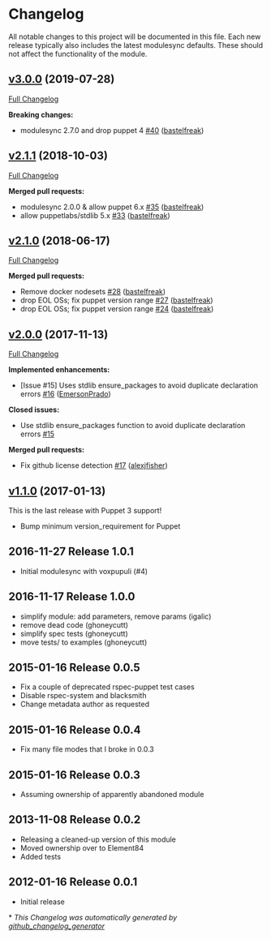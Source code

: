 # Changelog

All notable changes to this project will be documented in this file.
Each new release typically also includes the latest modulesync defaults.
These should not affect the functionality of the module.

## [v3.0.0](https://github.com/voxpupuli/puppet-make/tree/v3.0.0) (2019-07-28)

[Full Changelog](https://github.com/voxpupuli/puppet-make/compare/v2.1.1...v3.0.0)

**Breaking changes:**

- modulesync 2.7.0 and drop puppet 4 [\#40](https://github.com/voxpupuli/puppet-make/pull/40) ([bastelfreak](https://github.com/bastelfreak))

## [v2.1.1](https://github.com/voxpupuli/puppet-make/tree/v2.1.1) (2018-10-03)

[Full Changelog](https://github.com/voxpupuli/puppet-make/compare/v2.1.0...v2.1.1)

**Merged pull requests:**

- modulesync 2.0.0 & allow puppet 6.x [\#35](https://github.com/voxpupuli/puppet-make/pull/35) ([bastelfreak](https://github.com/bastelfreak))
- allow puppetlabs/stdlib 5.x [\#33](https://github.com/voxpupuli/puppet-make/pull/33) ([bastelfreak](https://github.com/bastelfreak))

## [v2.1.0](https://github.com/voxpupuli/puppet-make/tree/v2.1.0) (2018-06-17)

[Full Changelog](https://github.com/voxpupuli/puppet-make/compare/v2.0.0...v2.1.0)

**Merged pull requests:**

- Remove docker nodesets [\#28](https://github.com/voxpupuli/puppet-make/pull/28) ([bastelfreak](https://github.com/bastelfreak))
- drop EOL OSs; fix puppet version range [\#27](https://github.com/voxpupuli/puppet-make/pull/27) ([bastelfreak](https://github.com/bastelfreak))
- drop EOL OSs; fix puppet version range [\#24](https://github.com/voxpupuli/puppet-make/pull/24) ([bastelfreak](https://github.com/bastelfreak))

## [v2.0.0](https://github.com/voxpupuli/puppet-make/tree/v2.0.0) (2017-11-13)

[Full Changelog](https://github.com/voxpupuli/puppet-make/compare/v1.1.0...v2.0.0)

**Implemented enhancements:**

- \[Issue \#15\] Uses stdlib ensure\_packages to avoid duplicate declaration errors [\#16](https://github.com/voxpupuli/puppet-make/pull/16) ([EmersonPrado](https://github.com/EmersonPrado))

**Closed issues:**

- Use stdlib ensure\_packages function to avoid duplicate declaration errors [\#15](https://github.com/voxpupuli/puppet-make/issues/15)

**Merged pull requests:**

- Fix github license detection [\#17](https://github.com/voxpupuli/puppet-make/pull/17) ([alexjfisher](https://github.com/alexjfisher))

## [v1.1.0](https://github.com/voxpupuli/puppet-make/tree/v1.1.0) (2017-01-13)

This is the last release with Puppet 3 support!
* Bump minimum version_requirement for Puppet

## 2016-11-27 Release 1.0.1
* Initial modulesync with voxpupuli (#4)

## 2016-11-17 Release 1.0.0
* simplify module: add parameters, remove params (igalic)
* remove dead code (ghoneycutt)
* simplify spec tests (ghoneycutt)
* move tests/ to examples (ghoneycutt)

## 2015-01-16 Release 0.0.5
* Fix a couple of deprecated rspec-puppet test cases
* Disable rspec-system and blacksmith
* Change metadata author as requested

## 2015-01-16 Release 0.0.4
* Fix many file modes that I broke in 0.0.3

## 2015-01-16 Release 0.0.3
* Assuming ownership of apparently abandoned module

## 2013-11-08 Release 0.0.2
* Releasing a cleaned-up version of this module
* Moved ownership over to Element84
* Added tests

## 2012-01-16 Release 0.0.1
* Initial release


\* *This Changelog was automatically generated by [github_changelog_generator](https://github.com/github-changelog-generator/github-changelog-generator)*
